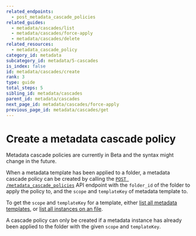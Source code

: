 ```yaml
---
related_endpoints:
  - post_metadata_cascade_policies
related_guides:
  - metadata/cascades/list
  - metadata/cascades/force-apply
  - metadata/cascades/delete
related_resources:
  - metadata_cascade_policy
category_id: metadata
subcategory_id: metadata/5-cascades
is_index: false
id: metadata/cascades/create
rank: 3
type: guide
total_steps: 5
sibling_id: metadata/cascades
parent_id: metadata/cascades
next_page_id: metadata/cascades/force-apply
previous_page_id: metadata/cascades/get
---
```


# Create a metadata cascade policy

<Message warning>

Metadata cascade policies are currently in Beta and the syntax might change in
the future.

</Metadata>

When a metadata template has been applied to a folder, a metadata cascade policy
can be created by calling the  [`POST /metadata_cascade_policies`][e_post] API
endpoint with the `folder_id` of the folder to apply the policy to, and the
`scope` and `templateKey` of metadata template to.

<Samples id='post_metadata_cascade_policies' >

</Samples>

<Message>

To get the `scope` and `templateKey` for a template, either
[list all metadata templates][g_list_templates], or
[list all instances on an file][g_list_instances_item].

</Message>

<Message warning>

A cascade policy can only be created if a metadata instance has already been
applied to the folder with the given `scope` and `templateKey`.

</Message>

[e_post]: e://post_metadata_cascade_policies
[g_list_templates]: g://metadata/templates/list
[g_list_instances_item]: g://metadata/instances/list
